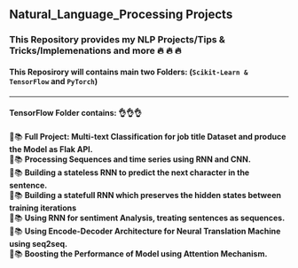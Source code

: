 ## Natural_Language_Processing Projects
### This Repository provides my NLP Projects/Tips & Tricks/Implemenations and more  :fire: :fire: :fire:

#### This Reposirory will contains main two Folders: (`Scikit-Learn & TensorFlow` and `PyTorch`)

---------------------------------------------------

#### TensorFlow Folder contains: 👌👌👌
:pencil::books: __Full Project: Multi-text Classification for job title Dataset and produce the Model as Flak API.__  <br />
:pencil::books: __Processing Sequences and time series using RNN and CNN.__ <br />
:pencil::books: __Building a stateless RNN to predict the next character in the sentence.__  <br />
:pencil::books: __Building a statefull RNN which preserves the hidden states between training iterations__  <br />
:pencil::books: __Using RNN for sentiment Analysis, treating sentences as sequences.__ <br />
:pencil::books: __Using Encode-Decoder Architecture for Neural Translation Machine using seq2seq.__ <br />
:pencil::books: __Boosting the Performance of Model using Attention Mechanism.__ <br />


